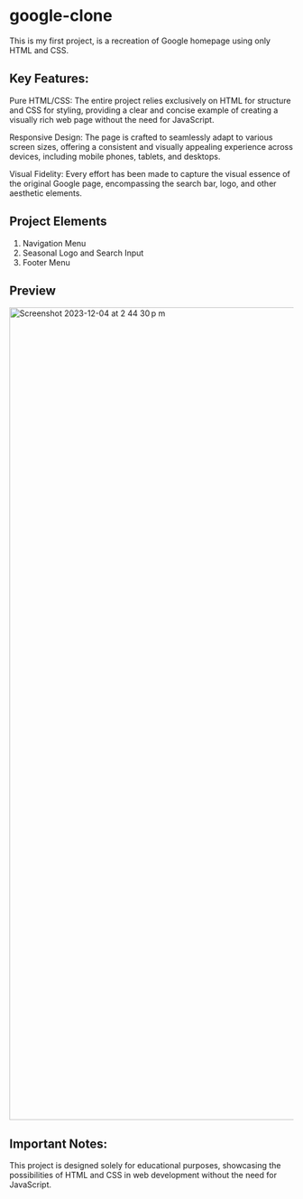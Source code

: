 # google-clone
This is my first project, is a recreation of Google homepage using only HTML and CSS. 

## Key Features:

Pure HTML/CSS: The entire project relies exclusively on HTML for structure and CSS for styling, providing a clear and concise example of creating a visually rich web page without the need for JavaScript.

Responsive Design: The page is crafted to seamlessly adapt to various screen sizes, offering a consistent and visually appealing experience across devices, including mobile phones, tablets, and desktops.

Visual Fidelity: Every effort has been made to capture the visual essence of the original Google page, encompassing the search bar, logo, and other aesthetic elements.

## Project Elements
<ol>
<li>Navigation Menu</li>
<li>Seasonal Logo and Search Input</li>
<li>Footer Menu</li>
</ol>

## Preview
<img width="1440" alt="Screenshot 2023-12-04 at 2 44 30 p m" src="https://github.com/palomanierika/google-clone/assets/152633592/865061d7-b230-4221-af68-0f90a172af07">


## Important Notes:
This project is designed solely for educational purposes, showcasing the possibilities of HTML and CSS in web development without the need for JavaScript.
